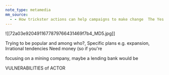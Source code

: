 ```yaml
---
note_type: metamedia
mm_source:
  - - How trickster actions can help campaigns to make change  The Yes Men.md
---
```


![[72a03e9204911677879766431469f7b4_MD5.jpg]]

Trying to be popular
and among who?,
Specific plans
e.g. expansion,
Irrational tendencies
Need money (so if you're

focusing on a mining company,
maybe a lending bank would be

VULNERABILITIES of ACTOR


